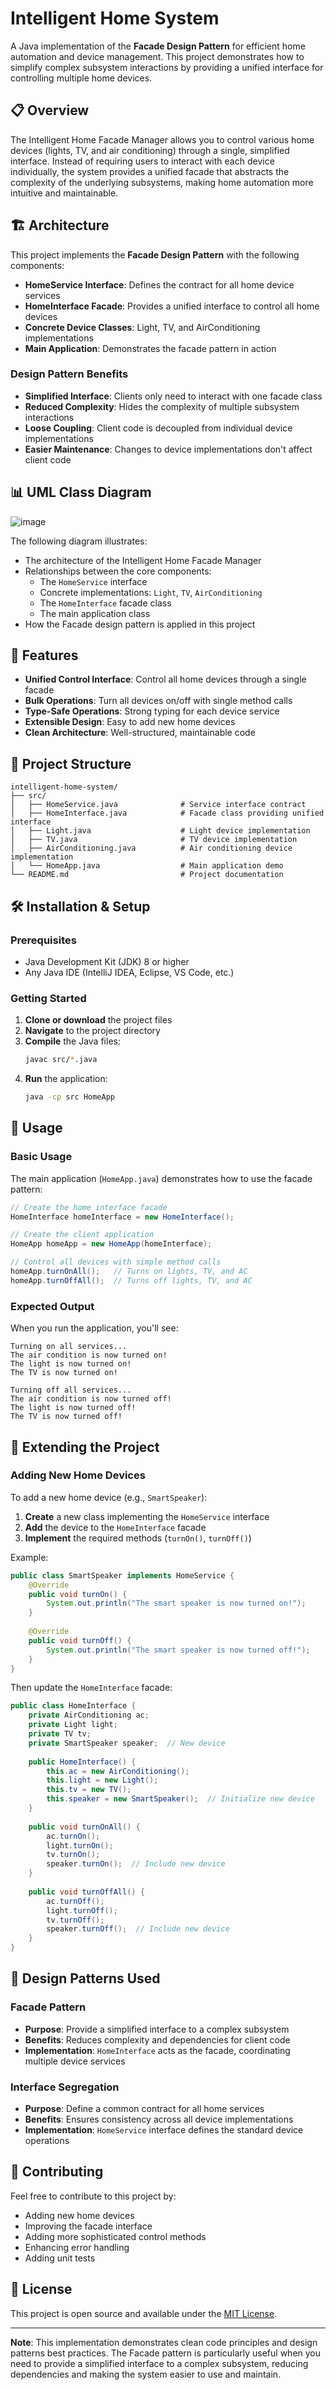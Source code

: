 # Intelligent Home System

A Java implementation of the **Facade Design Pattern** for efficient home automation and device management. This project demonstrates how to simplify complex subsystem interactions by providing a unified interface for controlling multiple home devices.

## 📋 Overview

The Intelligent Home Facade Manager allows you to control various home devices (lights, TV, and air conditioning) through a single, simplified interface. Instead of requiring users to interact with each device individually, the system provides a unified facade that abstracts the complexity of the underlying subsystems, making home automation more intuitive and maintainable.

## 🏗️ Architecture

This project implements the **Facade Design Pattern** with the following components:

- **HomeService Interface**: Defines the contract for all home device services
- **HomeInterface Facade**: Provides a unified interface to control all home devices
- **Concrete Device Classes**: Light, TV, and AirConditioning implementations
- **Main Application**: Demonstrates the facade pattern in action

### Design Pattern Benefits

- **Simplified Interface**: Clients only need to interact with one facade class
- **Reduced Complexity**: Hides the complexity of multiple subsystem interactions
- **Loose Coupling**: Client code is decoupled from individual device implementations
- **Easier Maintenance**: Changes to device implementations don't affect client code

## 📊 UML Class Diagram

![image](https://github.com/user-attachments/assets/c49aa490-6d33-4491-9773-d45630d54481)

The following diagram illustrates:
- The architecture of the Intelligent Home Facade Manager
- Relationships between the core components:
  - The `HomeService` interface
  - Concrete implementations: `Light`, `TV`, `AirConditioning`
  - The `HomeInterface` facade class
  - The main application class
- How the Facade design pattern is applied in this project

## 🚀 Features

- **Unified Control Interface**: Control all home devices through a single facade
- **Bulk Operations**: Turn all devices on/off with single method calls
- **Type-Safe Operations**: Strong typing for each device service
- **Extensible Design**: Easy to add new home devices
- **Clean Architecture**: Well-structured, maintainable code

## 📁 Project Structure

```
intelligent-home-system/
├── src/
│   ├── HomeService.java              # Service interface contract
│   ├── HomeInterface.java            # Facade class providing unified interface
│   ├── Light.java                    # Light device implementation
│   ├── TV.java                       # TV device implementation
│   ├── AirConditioning.java          # Air conditioning device implementation
│   └── HomeApp.java                  # Main application demo
└── README.md                         # Project documentation
```

## 🛠️ Installation & Setup

### Prerequisites

- Java Development Kit (JDK) 8 or higher
- Any Java IDE (IntelliJ IDEA, Eclipse, VS Code, etc.)

### Getting Started

1. **Clone or download** the project files
2. **Navigate** to the project directory
3. **Compile** the Java files:
   ```bash
   javac src/*.java
   ```
4. **Run** the application:
   ```bash
   java -cp src HomeApp
   ```

## 📖 Usage

### Basic Usage

The main application (`HomeApp.java`) demonstrates how to use the facade pattern:

```java
// Create the home interface facade
HomeInterface homeInterface = new HomeInterface();

// Create the client application
HomeApp homeApp = new HomeApp(homeInterface);

// Control all devices with simple method calls
homeApp.turnOnAll();   // Turns on lights, TV, and AC
homeApp.turnOffAll();  // Turns off lights, TV, and AC
```

### Expected Output

When you run the application, you'll see:

```
Turning on all services...
The air condition is now turned on!
The light is now turned on!
The TV is now turned on!

Turning off all services...
The air condition is now turned off!
The light is now turned off!
The TV is now turned off!
```

## 🔧 Extending the Project

### Adding New Home Devices

To add a new home device (e.g., `SmartSpeaker`):

1. **Create** a new class implementing the `HomeService` interface
2. **Add** the device to the `HomeInterface` facade
3. **Implement** the required methods (`turnOn()`, `turnOff()`)

Example:
```java
public class SmartSpeaker implements HomeService {
    @Override
    public void turnOn() {
        System.out.println("The smart speaker is now turned on!");
    }
    
    @Override
    public void turnOff() {
        System.out.println("The smart speaker is now turned off!");
    }
}
```

Then update the `HomeInterface` facade:
```java
public class HomeInterface {
    private AirConditioning ac;
    private Light light;
    private TV tv;
    private SmartSpeaker speaker;  // New device
    
    public HomeInterface() {
        this.ac = new AirConditioning();
        this.light = new Light();
        this.tv = new TV();
        this.speaker = new SmartSpeaker();  // Initialize new device
    }
    
    public void turnOnAll() {
        ac.turnOn();
        light.turnOn();
        tv.turnOn();
        speaker.turnOn();  // Include new device
    }
    
    public void turnOffAll() {
        ac.turnOff();
        light.turnOff();
        tv.turnOff();
        speaker.turnOff();  // Include new device
    }
}
```

## 🎯 Design Patterns Used

### Facade Pattern
- **Purpose**: Provide a simplified interface to a complex subsystem
- **Benefits**: Reduces complexity and dependencies for client code
- **Implementation**: `HomeInterface` acts as the facade, coordinating multiple device services

### Interface Segregation
- **Purpose**: Define a common contract for all home services
- **Benefits**: Ensures consistency across all device implementations
- **Implementation**: `HomeService` interface defines the standard device operations

## 🤝 Contributing

Feel free to contribute to this project by:
- Adding new home devices
- Improving the facade interface
- Adding more sophisticated control methods
- Enhancing error handling
- Adding unit tests

## 📄 License

This project is open source and available under the [MIT License](LICENSE).

---

**Note**: This implementation demonstrates clean code principles and design patterns best practices. The Facade pattern is particularly useful when you need to provide a simplified interface to a complex subsystem, reducing dependencies and making the system easier to use and maintain.
